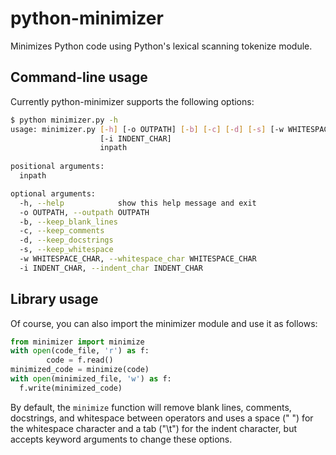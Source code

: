 # python-minimizer
Minimizes Python code using Python's lexical scanning tokenize module.
## Command-line usage
Currently python-minimizer supports the following options:
```sh
$ python minimizer.py -h
usage: minimizer.py [-h] [-o OUTPATH] [-b] [-c] [-d] [-s] [-w WHITESPACE_CHAR]
                    [-i INDENT_CHAR]
                    inpath
                    
positional arguments:
  inpath

optional arguments:
  -h, --help            show this help message and exit
  -o OUTPATH, --outpath OUTPATH
  -b, --keep_blank_lines
  -c, --keep_comments
  -d, --keep_docstrings
  -s, --keep_whitespace
  -w WHITESPACE_CHAR, --whitespace_char WHITESPACE_CHAR
  -i INDENT_CHAR, --indent_char INDENT_CHAR
```
## Library usage
Of course, you can also import the minimizer module and use it as follows:
```python
from minimizer import minimize
with open(code_file, 'r') as f:
		code = f.read()
minimized_code = minimize(code)
with open(minimized_file, 'w') as f:
  f.write(minimized_code)
```
By default, the ```minimize``` function will remove blank lines, comments, docstrings, and whitespace between operators and uses a space (" ") for the whitespace character and a tab ("\t") for the indent character, but accepts keyword arguments to change these options.
